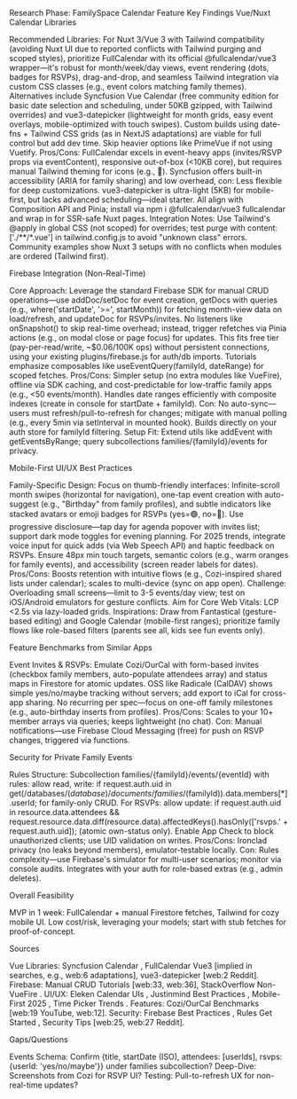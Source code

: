 Research Phase: FamilySpace Calendar Feature
Key Findings
Vue/Nuxt Calendar Libraries

Recommended Libraries: For Nuxt 3/Vue 3 with Tailwind compatibility (avoiding Nuxt UI due to reported conflicts with Tailwind purging and scoped styles), prioritize FullCalendar with its official @fullcalendar/vue3 wrapper—it's robust for month/week/day views, event rendering (dots, badges for RSVPs), drag-and-drop, and seamless Tailwind integration via custom CSS classes (e.g., event colors matching family themes). Alternatives include Syncfusion Vue Calendar (free community edition for basic date selection and scheduling, under 50KB gzipped, with Tailwind overrides) and vue3-datepicker (lightweight for month grids, easy event overlays, mobile-optimized with touch swipes). Custom builds using date-fns + Tailwind CSS grids (as in NextJS adaptations) are viable for full control but add dev time. Skip heavier options like PrimeVue if not using Vuetify.
Pros/Cons: FullCalendar excels in event-heavy apps (invites/RSVP props via eventContent), responsive out-of-box (<10KB core), but requires manual Tailwind theming for icons (e.g., 📅). Syncfusion offers built-in accessibility (ARIA for family sharing) and low overhead, con: Less flexible for deep customizations. vue3-datepicker is ultra-light (5KB) for mobile-first, but lacks advanced scheduling—ideal starter. All align with Composition API and Pinia; install via npm i @fullcalendar/vue3 fullcalendar and wrap in <FullCalendar> for SSR-safe Nuxt pages.
Integration Notes: Use Tailwind's @apply in global CSS (not scoped) for overrides; test purge with content: ['./**/*.vue'] in tailwind.config.js to avoid "unknown class" errors. Community examples show Nuxt 3 setups with no conflicts when modules are ordered (Tailwind first).

Firebase Integration (Non-Real-Time)

Core Approach: Leverage the standard Firebase SDK for manual CRUD operations—use addDoc/setDoc for event creation, getDocs with queries (e.g., where('startDate', '>=', startMonth)) for fetching month-view data on load/refresh, and updateDoc for RSVPs/invites. No listeners like onSnapshot() to skip real-time overhead; instead, trigger refetches via Pinia actions (e.g., on modal close or page focus) for updates. This fits free tier (pay-per-read/write, ~$0.06/100K ops) without persistent connections, using your existing plugins/firebase.js for auth/db imports. Tutorials emphasize composables like useEventQuery(familyId, dateRange) for scoped fetches.
Pros/Cons: Simpler setup (no extra modules like VueFire), offline via SDK caching, and cost-predictable for low-traffic family apps (e.g., <50 events/month). Handles date ranges efficiently with composite indexes (create in console for startDate + familyId). Con: No auto-sync—users must refresh/pull-to-refresh for changes; mitigate with manual polling (e.g., every 5min via setInterval in mounted hook). Builds directly on your auth store for familyId filtering.
Setup Fit: Extend utils like addEvent with getEventsByRange; query subcollections families/{familyId}/events for privacy.

Mobile-First UI/UX Best Practices

Family-Specific Design: Focus on thumb-friendly interfaces: Infinite-scroll month swipes (horizontal for navigation), one-tap event creation with auto-suggest (e.g., "Birthday" from family profiles), and subtle indicators like stacked avatars or emoji badges for RSVPs (yes=🟢, no=🔴). Use progressive disclosure—tap day for agenda popover with invites list; support dark mode toggles for evening planning. For 2025 trends, integrate voice input for quick adds (via Web Speech API) and haptic feedback on RSVPs. Ensure 48px min touch targets, semantic colors (e.g., warm oranges for family events), and accessibility (screen reader labels for dates).
Pros/Cons: Boosts retention with intuitive flows (e.g., Cozi-inspired shared lists under calendar); scales to multi-device (sync on app open). Challenge: Overloading small screens—limit to 3-5 events/day view; test on iOS/Android emulators for gesture conflicts. Aim for Core Web Vitals: LCP <2.5s via lazy-loaded grids.
Inspirations: Draw from Fantastical (gesture-based editing) and Google Calendar (mobile-first ranges); prioritize family flows like role-based filters (parents see all, kids see fun events only).

Feature Benchmarks from Similar Apps

Event Invites & RSVPs: Emulate Cozi/OurCal with form-based invites (checkbox family members, auto-populate attendees array) and status maps in Firestore for atomic updates. OSS like Radicale (CalDAV) shows simple yes/no/maybe tracking without servers; add export to iCal for cross-app sharing. No recurring per spec—focus on one-off family milestones (e.g., auto-birthday inserts from profiles).
Pros/Cons: Scales to your 10+ member arrays via queries; keeps lightweight (no chat). Con: Manual notifications—use Firebase Cloud Messaging (free) for push on RSVP changes, triggered via functions.

Security for Private Family Events

Rules Structure: Subcollection families/{familyId}/events/{eventId} with rules: allow read, write: if request.auth.uid in get(/databases/$(database)/documents/families/$(familyId)).data.members[*].userId; for family-only CRUD. For RSVPs: allow update: if request.auth.uid in resource.data.attendees && request.resource.data.diff(resource.data).affectedKeys().hasOnly(['rsvps.' + request.auth.uid]); (atomic own-status only). Enable App Check to block unauthorized clients; use UID validation on writes.
Pros/Cons: Ironclad privacy (no leaks beyond members), emulator-testable locally. Con: Rules complexity—use Firebase's simulator for multi-user scenarios; monitor via console audits. Integrates with your auth for role-based extras (e.g., admin deletes).

Overall Feasibility

MVP in 1 week: FullCalendar + manual Firestore fetches, Tailwind for cozy mobile UI. Low cost/risk, leveraging your models; start with stub fetches for proof-of-concept.

Sources

Vue Libraries: Syncfusion Calendar , FullCalendar Vue3 [implied in searches, e.g., web:6 adaptations], vue3-datepicker [web:2 Reddit].
Firebase: Manual CRUD Tutorials [web:33, web:36], StackOverflow Non-VueFire .
UI/UX: Eleken Calendar UIs , Justinmind Best Practices , Mobile-First 2025 , Time Picker Trends .
Features: Cozi/OurCal Benchmarks [web:19 YouTube, web:12].
Security: Firebase Best Practices , Rules Get Started , Security Tips [web:25, web:27 Reddit].

Gaps/Questions

Events Schema: Confirm {title, startDate (ISO), attendees: [userIds], rsvps: {userId: 'yes/no/maybe'}} under families subcollection?
Deep-Dive: Screenshots from Cozi for RSVP UI?
Testing: Pull-to-refresh UX for non-real-time updates?
